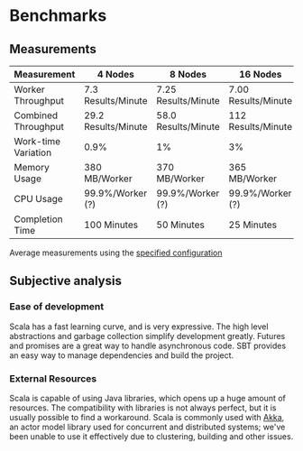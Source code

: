 # Benchmarks

## Measurements

| Measurement         | 4 Nodes             | 8 Nodes             | 16 Nodes            |
| ------------------- | ------------------- | ------------------- | ------------------- |
| Worker Throughput   | 7.3 Results/Minute  | 7.25 Results/Minute | 7.00 Results/Minute |
| Combined Throughput | 29.2 Results/Minute | 58.0 Results/Minute | 112 Results/Minute  |
| Work-time Variation | 0.9%                | 1%                  | 3%                  |
| Memory Usage        | 380 MB/Worker       | 370 MB/Worker       | 365 MB/Worker       |
| CPU Usage           | 99.9%/Worker (?)    | 99.9%/Worker (?)    | 99.9%/Worker (?)    |
| Completion Time     | 100 Minutes         | 50 Minutes          | 25 Minutes          |

Average measurements using the [specified configuration](measurements/README.md)

## Subjective analysis

### Ease of development

Scala has a fast learning curve, and is very expressive.
The high level abstractions and garbage collection simplify development greatly.
Futures and promises are a great way to handle asynchronous code.
SBT provides an easy way to manage dependencies and build the project.

### External Resources

Scala is capable of using Java libraries, which opens up a huge amount of resources.
The compatibility with libraries is not always perfect, but it is usually possible to find a workaround.
Scala is commonly used with [Akka](https://akka.io/), an actor model library used for concurrent and distributed systems; we've been unable to use it effectively due to clustering, building and other issues.
